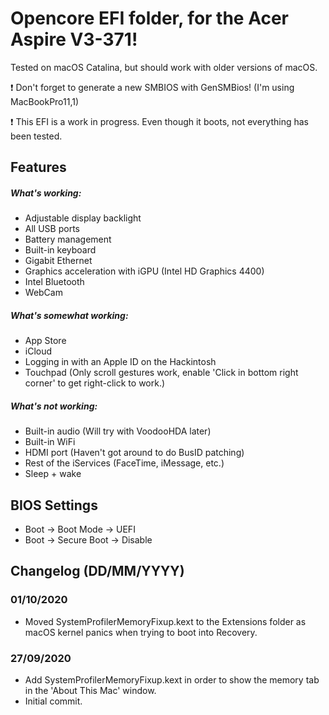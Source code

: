 # Opencore EFI folder, for the Acer Aspire V3-371!

Tested on macOS Catalina, but should work with older versions of macOS.

:exclamation: Don't forget to generate a new SMBIOS with GenSMBios! (I'm using MacBookPro11,1)

:exclamation: This EFI is a work in progress. Even though it boots, not everything has been tested.

## Features


##### What's working:
* Adjustable display backlight
* All USB ports
* Battery management
* Built-in keyboard
* Gigabit Ethernet
* Graphics acceleration with iGPU (Intel HD Graphics 4400)
* Intel Bluetooth
* WebCam

##### What's somewhat working:
* App Store
* iCloud
* Logging in with an Apple ID on the Hackintosh
* Touchpad (Only scroll gestures work, enable 'Click in bottom right corner' to get right-click to work.)

##### What's not working:
* Built-in audio (Will try with VoodooHDA later)
* Built-in WiFi
* HDMI port (Haven't got around to do BusID patching)
* Rest of the iServices (FaceTime, iMessage, etc.)
* Sleep + wake

## BIOS Settings


* Boot → Boot Mode → UEFI
* Boot → Secure Boot → Disable

## Changelog (DD/MM/YYYY)


### 01/10/2020
* Moved SystemProfilerMemoryFixup.kext to the Extensions folder as macOS kernel panics when trying to boot into Recovery.

### 27/09/2020
* Add SystemProfilerMemoryFixup.kext in order to show the memory tab in the 'About This Mac' window.
* Initial commit.